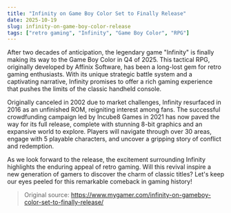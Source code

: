 ```yaml
---
title: "Infinity on Game Boy Color Set to Finally Release"
date: 2025-10-19
slug: infinity-on-game-boy-color-release
tags: ["retro gaming", "Infinity", "Game Boy Color", "RPG"]
---
```


After two decades of anticipation, the legendary game "Infinity" is finally making its way to the Game Boy Color in Q4 of 2025. This tactical RPG, originally developed by Affinix Software, has been a long-lost gem for retro gaming enthusiasts. With its unique strategic battle system and a captivating narrative, Infinity promises to offer a rich gaming experience that pushes the limits of the classic handheld console.

Originally canceled in 2002 due to market challenges, Infinity resurfaced in 2016 as an unfinished ROM, reigniting interest among fans. The successful crowdfunding campaign led by Incube8 Games in 2021 has now paved the way for its full release, complete with stunning 8-bit graphics and an expansive world to explore. Players will navigate through over 30 areas, engage with 5 playable characters, and uncover a gripping story of conflict and redemption.

As we look forward to the release, the excitement surrounding Infinity highlights the enduring appeal of retro gaming. Will this revival inspire a new generation of gamers to discover the charm of classic titles? Let's keep our eyes peeled for this remarkable comeback in gaming history!
> Original source: https://www.mygamer.com/infinity-on-gameboy-color-set-to-finally-release/